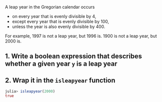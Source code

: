 A leap year in the Gregorian calendar occurs

- on every year that is evenly divisible by 4,
- except every year that is evenly divisible by 100,
- unless the year is also evenly divisible by 400.

For example, 1997 is not a leap year, but 1996 is.  1900 is not a leap
year, but 2000 is.

## 1. Write a boolean expression that describes whether a given year `y` is a leap year

<!-- No example is given because any example would give away the solution -->

## 2. Wrap it in the `isleapyear` function

```julia
julia> isleapyear(2000)
true
```
